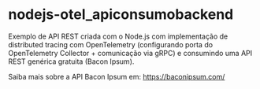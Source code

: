 # nodejs-otel_apiconsumobackend
Exemplo de API REST criada com o Node.js com implementação de distributed tracing com OpenTelemetry (configurando porta do OpenTelemetry Collector + comunicação via gRPC) e consumindo uma API REST genérica gratuita (Bacon Ipsum).

Saiba mais sobre a API Bacon Ipsum em: https://baconipsum.com/